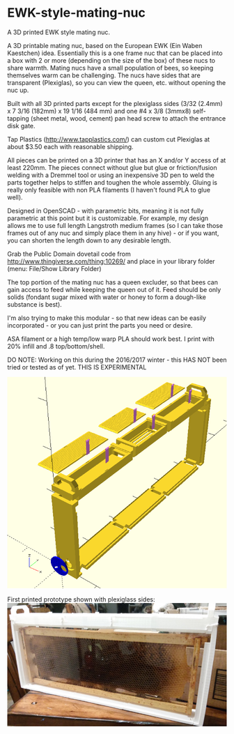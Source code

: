# EWK-style-mating-nuc
A 3D printed EWK style mating nuc.

A 3D printable mating nuc, based on the European EWK (Ein Waben Kaestchen) idea.  Essentially this is a one frame nuc that can be placed into a box with 2 or more (depending on the size of the box) of these nucs to share warmth. Mating nucs have a small population of bees, so keeping themselves warm can be challenging. The nucs have sides that are transparent (Plexiglas), so you can view the queen, etc. without opening the nuc up.

Built with all 3D printed parts except for the plexiglass sides (3/32 (2.4mm) x  7 3/16 (182mm) x 19 1/16 (484 mm) and one #4 x 3/8 (3mmx8) self-tapping (sheet metal, wood, cement) pan head screw to attach the entrance disk gate.  

Tap Plastics (http://www.tapplastics.com/) can custom cut Plexiglas at about $3.50 each with reasonable shipping.

All pieces can be printed on a 3D printer that has an X and/or Y access of at least 220mm. The pieces connect without glue but glue or friction/fusion welding with a Dremmel tool or using an inexpensive 3D pen to weld the parts together helps to stiffen and toughen the whole assembly. Gluing is really only feasible with non PLA filaments (I haven't found PLA to glue well).

Designed in OpenSCAD - with parametric bits, meaning it is not fully parametric at this point but it is customizable.
For example, my design allows me to use full length Langstroth medium frames (so I can take those frames out of any nuc and simply place them in any hive) - or if you want, you can shorten the length down to any desirable length.

Grab the Public Domain dovetail code from http://www.thingiverse.com/thing:10269/ and place in your library folder (menu: File/Show Library Folder)

The top portion of the mating nuc has a queen excluder, so that bees can gain access to feed while keeping the queen out of it. Feed should be only solids (fondant sugar mixed with water or honey to form a dough-like substance is best).

I'm also trying to make this modular - so that new ideas can be easily incorporated - or you can just print the parts you need or desire.

ASA filament or a high temp/low warp PLA should work best. I print with 20% infill and .8 top/bottom/shell.

DO NOTE: Working on this during the 2016/2017 winter - this HAS NOT been tried or tested as of yet. THIS IS EXPERIMENTAL

![alt tag](https://github.com/shadylanebees/EWK-style-mating-nuc/blob/master/EWK%20Langstroth%20Blowout.png?raw=true)

First printed prototype shown with plexiglass sides:
![alt tag](https://github.com/shadylanebees/EWK-style-mating-nuc/blob/master/LangstrothEWKnuc-pt1.jpg?raw=true)
